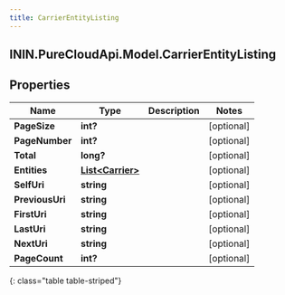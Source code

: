 ```yaml
---
title: CarrierEntityListing
---
```

## ININ.PureCloudApi.Model.CarrierEntityListing

## Properties

|Name | Type | Description | Notes|
|------------ | ------------- | ------------- | -------------|
| **PageSize** | **int?** |  | [optional] |
| **PageNumber** | **int?** |  | [optional] |
| **Total** | **long?** |  | [optional] |
| **Entities** | [**List&lt;Carrier&gt;**](Carrier.html) |  | [optional] |
| **SelfUri** | **string** |  | [optional] |
| **PreviousUri** | **string** |  | [optional] |
| **FirstUri** | **string** |  | [optional] |
| **LastUri** | **string** |  | [optional] |
| **NextUri** | **string** |  | [optional] |
| **PageCount** | **int?** |  | [optional] |
{: class="table table-striped"}


